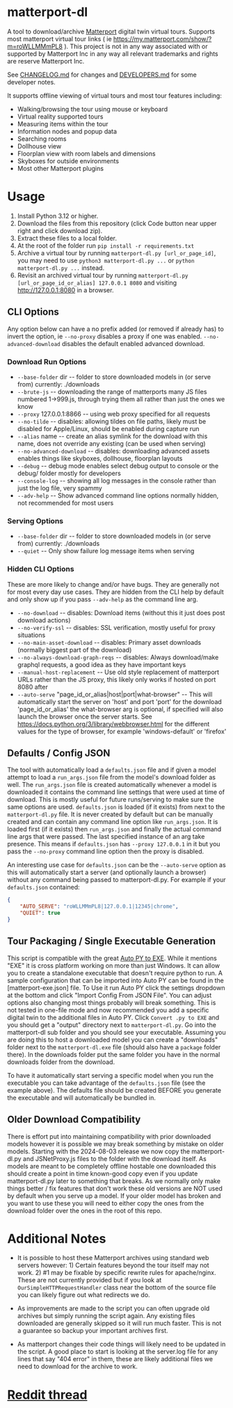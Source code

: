 # matterport-dl
A tool to download/archive [Matterport](https://matterport.com) digital twin virtual tours.  Supports most matterport virtual tour links ( ie https://my.matterport.com/show/?m=roWLLMMmPL8 ). This project is not in any way associated with or supported by Matterport Inc in any way all relevant trademarks and rights are reserve Matterport Inc.

See [CHANGELOG.md](CHANGELOG.md) for changes and [DEVELOPERS.md](DEVELOPERS.md) for some developer notes.

It supports offline viewing of virtual tours and most tour features including:
- Walking/browsing the tour using mouse or keyboard
- Virtual reality supported tours
- Measuring items within the tour
- Information nodes and popup data
- Searching rooms
- Dollhouse view
- Floorplan view with room labels and dimensions
- Skyboxes for outside environments
- Most other Matterport plugins

# Usage

1. Install Python 3.12 or higher.
2. Download the files from this repository (click Code button near upper right and click download zip). 
3. Extract these files to a local folder.
4. At the root of the folder run `pip install -r requirements.txt`
5. Archive a virtual tour by running `matterport-dl.py [url_or_page_id]`, you may need to use `python3 matterport-dl.py ...` or `python matterport-dl.py ...` instead.
6. Revisit an archived virtual tour by running `matterport-dl.py [url_or_page_id_or_alias] 127.0.0.1 8080` and visiting http://127.0.0.1:8080 in a browser.

## CLI Options
Any option below can have a no prefix added (or removed if already has) to invert the option,  ie `--no-proxy` disables a proxy if one was enabled.  `--no-advanced-download` disables the default enabled advanced download.

### Download Run Options
- `--base-folder` dir -- folder to store downloaded models in (or serve from) currently: ./downloads
- `--brute-js`  -- downloading the range of matterports many JS files numbered 1->999.js, through trying them all rather than just the ones we know
- `--proxy` 127.0.0.1:8866 -- using web proxy specified for all requests
- `--no-tilde`  -- disables: allowing tildes on file paths, likely must be disabled for Apple/Linux, should be enabled during capture run
- `--alias` name -- create an alias symlink for the download with this name, does not override any existing (can be used when serving)
- `--no-advanced-download`  -- disables: downloading advanced assets enables things like skyboxes, dollhouse, floorplan layouts
- `--debug`  -- debug mode enables select debug output to console or the debug/ folder mostly for developers
- `--console-log`  -- showing all log messages in the console rather than just the log file, very spammy
- `--adv-help`  -- Show advanced command line options normally hidden, not recommended for most users

### Serving Options
- `--base-folder` dir -- folder to store downloaded models in (or serve from) currently: ./downloads
- `--quiet`  -- Only show failure log message items when serving

### Hidden CLI Options
These are more likely to change and/or have bugs. They are generally not for most every day use cases. They are hidden from the CLI help by default and only show up if you pass `--adv-help` as the command line arg.
- `--no-download`  -- disables: Download items (without this it just does post download actions)
- `--no-verify-ssl`  -- disables: SSL verification, mostly useful for proxy situations
- `--no-main-asset-download`  -- disables: Primary asset downloads (normally biggest part of the download)
- `--no-always-download-graph-reqs`  -- disables: Always download/make graphql requests, a good idea as they have important keys
- `--manual-host-replacement`  -- Use old style replacement of matterport URLs rather than the JS proxy, this likely only works if hosted on port 8080 after
- `--auto-serve` "page_id_or_alias|host|port|what-browser" -- This will automatically start the server on 'host' and port 'port' for the download 'page_id_or_alias' the what-browser arg is optional, if specified will also launch the browser once the server starts.  See https://docs.python.org/3/library/webbrowser.html for the different values for the type of browser, for example 'windows-default' or 'firefox'

## Defaults / Config JSON
The tool with automatically load a `defaults.json` file and if given a model attempt to load a `run_args.json` file from the model's download folder as well.  The `run_args.json` file is created automatically whenever a model is downloaded it contains the command line settings that were used at time of download.  This is mostly useful for future runs/serving to make sure the same options are used.  `defaults.json` is loaded (if it exists) from next to the `matterport-dl.py` file.  It is never created by default but can be manually created and can contain any command line option like `run_args.json`.  It is loaded first (if it exists) then `run_args.json` and finally the actual command line args that were passed.  The last specified instance of an arg take presence.  This means if `defaults.json` has `--proxy 127.0.0.1` in it but you pass the `--no-proxy` command line option then the proxy is disabled.

An interesting use case for `defaults.json` can be the `--auto-serve` option as this will automatically start a server (and optionally launch a browser) without any command being passed to matterport-dl.py.  For example if your `defaults.json` contained:
```json
{
	"AUTO_SERVE": "roWLLMMmPL8|127.0.0.1|12345|chrome",
	"QUIET": true
}
```

## Tour Packaging / Single Executable Generation
This script is compatible with the great [Auto PY to EXE](https://github.com/brentvollebregt/auto-py-to-exe). While it mentions "EXE" it is cross platform working on more than just Windows.  It can allow you to create a standalone executable that doesn't require python to run.  A sample configuration that can be imported into Auto PY can be found in the [matterport-exe.json] file.  To Use it run Auto PY click the settings dropdown at the bottom and click "Import Config From JSON File".   You can adjust options also changing most things probably will break something.  This is not tested in one-file mode and now recommended you add a specific digital twin to the additional files in Auto PY.  Click `Convert .py to EXE` and you should get a "output" directory next to `matterport-dl.py`.   Go into the matterport-dl sub folder and you should see your executable.  Assuming you are doing this to host a downloaded model you can create a "downloads" folder next to the `matterport-dl.exe` file (should also have a `package` folder there).  In the downloads folder put the same folder you have in the normal downloads folder from the download.

To have it automatically start serving a specific model when you run the executable you can take advantage of the `defaults.json` file (see the example above).  The defaults file should be created BEFORE you generate the executable and will automatically be bundled in.

## Older Download Compatibility
There is effort put into maintaining compatibility with prior downloaded models however it is possible we may break something by mistake on older models.  Starting with the 2024-08-03 release we now copy the matterport-dl.py and JSNetProxy.js files to the folder with the download itself.  As models are meant to be completely offline hostable one downloaded this should create a point in time known-good copy even if you update matterport-dl.py later to something that breaks.  As we normally only make things better / fix features that don't work these old versions are NOT used by default when you serve up a model.  If your older model has broken and you want to use these you will need to either copy the ones from the download folder over the ones in the root of this repo.

# Additional Notes
* It is possible to host these Matterport archives using standard web servers however: 1) Certain features beyond the tour itself may not work.  2)  #1 may be fixable by specific rewrite rules for apache/nginx.  These are not currently provided but if you look at `OurSimpleHTTPRequestHandler` class near the bottom of the source file you can likely figure out what redirects we do.

* As improvements are made to the script you can often upgrade old archives but simply running the script again.  Any existing files downloaded are generally skipped so it will run much faster.  This is not a guarantee so backup your important archives first.

* As matterport changes their code things will likely need to be updated in the script. A good place to start is looking at the server.log file for any lines that say "404 error" in them, these are likely additional files we need to download for the archive to work.  

# [Reddit thread](https://www.reddit.com/r/DataHoarder/comments/nycjj4/release_matterportdl_a_tool_for_archiving/)

